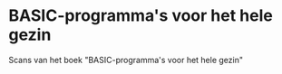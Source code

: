 # BASIC-programma's voor het hele gezin

Scans van het boek "BASIC-programma's voor het hele gezin"
